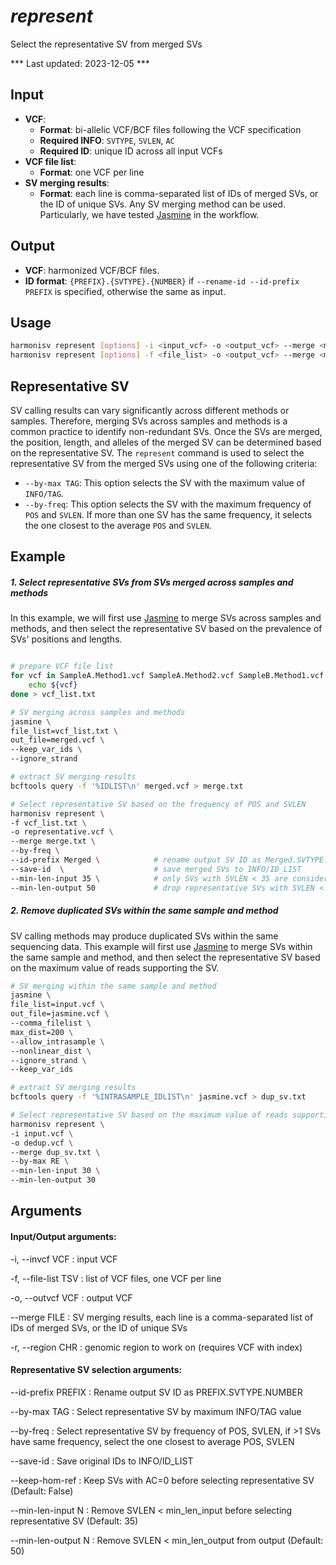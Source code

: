 # *represent*

Select the representative SV from merged SVs

*** Last updated: 2023-12-05 ***

## Input
- **VCF**: 
    - **Format**: bi-allelic VCF/BCF files following the VCF specification
    - **Required INFO**: `SVTYPE`, `SVLEN`, `AC`
    - **Required ID**: unique ID across all input VCFs
- **VCF file list**:
    - **Format**: one VCF per line
- **SV merging results**:
    - **Format**: each line is comma-separated list of IDs of merged SVs, or the ID of unique SVs. Any SV merging method can be used. Particularly, we have tested [Jasmine] in the workflow.

## Output
- **VCF**: harmonized VCF/BCF files.
- **ID format**: `{PREFIX}.{SVTYPE}.{NUMBER}` if `--rename-id --id-prefix PREFIX` is specified, otherwise the same as input.

## Usage

``` bash
harmonisv represent [options] -i <input_vcf> -o <output_vcf> --merge <merge_file>
harmonisv represent [options] -f <file_list> -o <output_vcf> --merge <merge_file>
```

## Representative SV
SV calling results can vary significantly across different methods or samples. Therefore, merging SVs across samples and methods is a common practice to identify non-redundant SVs. Once the SVs are merged, the position, length, and alleles of the merged SV can be determined based on the representative SV. The `represent` command is used to select the representative SV from the merged SVs using one of the following criteria:

- `--by-max TAG`: This option selects the SV with the maximum value of `INFO/TAG`.
- `--by-freq`: This option selects the SV with the maximum frequency of `POS` and `SVLEN`. If more than one SV has the same frequency, it selects the one closest to the average `POS` and `SVLEN`.

## Example

##### 1. Select representative SVs from SVs merged across samples and methods
In this example, we will first use [Jasmine] to merge SVs across samples and methods, and then select the representative SV based on the prevalence of SVs' positions and lengths.

``` bash

# prepare VCF file list
for vcf in SampleA.Method1.vcf SampleA.Method2.vcf SampleB.Method1.vcf SampleB.Method2.vcf; do
    echo ${vcf}
done > vcf_list.txt

# SV merging across samples and methods
jasmine \
file_list=vcf_list.txt \
out_file=merged.vcf \
--keep_var_ids \
--ignore_strand 

# extract SV merging results
bcftools query -f '%IDLIST\n' merged.vcf > merge.txt

# Select representative SV based on the frequency of POS and SVLEN
harmonisv represent \
-f vcf_list.txt \
-o representative.vcf \
--merge merge.txt \
--by-freq \
--id-prefix Merged \            # rename output SV ID as Merged.SVTYPE.NUMBER
--save-id  \                    # save merged SVs to INFO/ID_LIST
--min-len-input 35 \            # only SVs with SVLEN < 35 are considered when selecting representative SV
--min-len-output 50             # drop representative SVs with SVLEN < 50
```


##### 2. Remove duplicated SVs within the same sample and method

SV calling methods may produce duplicated SVs within the same sequencing data. This example will first use [Jasmine] to merge SVs within the same sample and method, and then select the representative SV based on the maximum value of reads supporting the SV.


``` bash
# SV merging within the same sample and method
jasmine \
file_list=input.vcf \
out_file=jasmine.vcf \
--comma_filelist \
max_dist=200 \
--allow_intrasample \
--nonlinear_dist \
--ignore_strand \
--keep_var_ids

# extract SV merging results
bcftools query -f '%INTRASAMPLE_IDLIST\n' jasmine.vcf > dup_sv.txt

# Select representative SV based on the maximum value of reads supporting the SV (INFO/RE)
harmonisv represent \
-i input.vcf \
-o dedup.vcf \
--merge dup_sv.txt \
--by-max RE \
--min-len-input 30 \
--min-len-output 30
```

## Arguments

#### Input/Output arguments:
-i, --invcf VCF
:   input VCF

-f, --file-list TSV
:   list of VCF files, one VCF per line

-o, --outvcf VCF
:   output VCF

--merge FILE
:   SV merging results, each line is a comma-separated list of IDs of merged SVs, or the ID of unique SVs

-r, --region CHR
:   genomic region to work on (requires VCF with index)

#### Representative SV selection arguments:
--id-prefix PREFIX
:   Rename output SV ID as PREFIX.SVTYPE.NUMBER

--by-max TAG
:   Select representative SV by maximum INFO/TAG value

--by-freq
:   Select representative SV by frequency of POS, SVLEN, if >1 SVs have same frequency, select the one closest to average POS, SVLEN

--save-id
:   Save original IDs to INFO/ID_LIST

--keep-hom-ref
:   Keep SVs with AC=0 before selecting representative SV (Default: False)

--min-len-input N
:   Remove SVLEN < min_len_input before selecting representative SV (Default: 35)

--min-len-output N
:   Remove SVLEN < min_len_output from output (Default: 50)

[Jasmine]: https://github.com/mkirsche/Jasmine